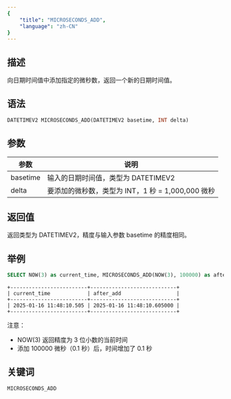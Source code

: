 ```yaml
---
{
    "title": "MICROSECONDS_ADD",
    "language": "zh-CN"
}
---
```


<!--
Licensed to the Apache Software Foundation (ASF) under one
or more contributor license agreements.  See the NOTICE file
distributed with this work for additional information
regarding copyright ownership.  The ASF licenses this file
to you under the Apache License, Version 2.0 (the
"License"); you may not use this file except in compliance
with the License.  You may obtain a copy of the License at

  http://www.apache.org/licenses/LICENSE-2.0

Unless required by applicable law or agreed to in writing,
software distributed under the License is distributed on an
"AS IS" BASIS, WITHOUT WARRANTIES OR CONDITIONS OF ANY
KIND, either express or implied.  See the License for the
specific language governing permissions and limitations
under the License.
-->


## 描述

向日期时间值中添加指定的微秒数，返回一个新的日期时间值。

## 语法

```sql
DATETIMEV2 MICROSECONDS_ADD(DATETIMEV2 basetime, INT delta)
```

## 参数

| 参数 | 说明 |
| ---- | ---- |
| basetime | 输入的日期时间值，类型为 DATETIMEV2 |
| delta | 要添加的微秒数，类型为 INT，1 秒 = 1,000,000 微秒 |

## 返回值

返回类型为 DATETIMEV2，精度与输入参数 basetime 的精度相同。

## 举例

```sql
SELECT NOW(3) as current_time, MICROSECONDS_ADD(NOW(3), 100000) as after_add;
```

```plaintext
+-------------------------+----------------------------+
| current_time            | after_add                  |
+-------------------------+----------------------------+
| 2025-01-16 11:48:10.505 | 2025-01-16 11:48:10.605000 |
+-------------------------+----------------------------+
```

注意：
- NOW(3) 返回精度为 3 位小数的当前时间
- 添加 100000 微秒（0.1 秒）后，时间增加了 0.1 秒

## 关键词

    MICROSECONDS_ADD
